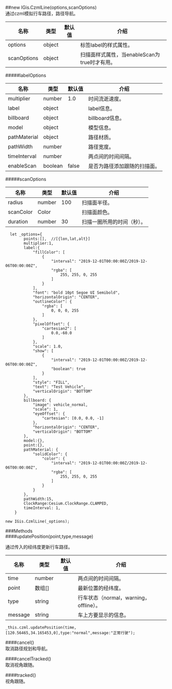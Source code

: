 ##new IGis.CzmlLine(options,scanOptions)  
通过czml模拟行车路径，路径导航。  
  
名称|类型|默认值|介绍  
-|-|-|-   
<a herf="#options">options</a>| object ||标签label的样式属性。
<a herf="#scanOptions">scanOptions</a>| object ||扫描面样式属性，当enableScan为true时才有用。
  
#####<a name="options">labelOptions</a>    
  
名称|类型|默认值|介绍  
-|-|-|-   
multiplier|number|1.0| 时间流逝速度。    
label|object||label信息。   
billboard|object||billboard信息。   
model|object||模型信息。   
pathMaterial|object||路径材质。   
pathWidth|number||路径宽度。  
timeInterval|number||两点间的时间间隔。  
enableScan|boolean|false|是否为路径添加跟随的扫描面。  

#####<a name="scanOptions">scanOptions</a>    
  
  
名称|类型|默认值|介绍  
-|-|-|-    
radius|number|100|扫描面半径。    
scanColor|Color||扫描面颜色。
duration |number |30 |扫描一圈所用的时间（秒）。   
  
  
      let _options={
            points:[],  //[{lon,lat,alt}]
            multiplier:1,
            label:{
                "fillColor": [
                    {
                        "interval": "2019-12-01T00:00:00Z/2019-12-06T00:00:00Z",
                        "rgba": [
                            255, 255, 0, 255
                        ]
                    }
                ],
                "font": "bold 10pt Segoe UI Semibold",
                "horizontalOrigin": "CENTER",
                "outlineColor": {
                    "rgba": [
                        0, 0, 0, 255
                    ]
                },
                "pixelOffset": {
                    "cartesian2": [
                        0.0,-60.0
                    ]
                },
                "scale": 1.0,
                "show": [
                    {
                        "interval": "2019-12-01T00:00:00Z/2019-12-06T00:00:00Z",
                        "boolean": true
                    }
                ],
                "style": "FILL",
                "text": "Test Vehicle",
                "verticalOrigin": "BOTTOM"
            },
            billboard: {
                "image": vehicle_normal,
                "scale": 1,
                "eyeOffset": {
                    "cartesian": [0.0, 0.0, -1]
                },
                "horizontalOrigin": "CENTER",
                "verticalOrigin": "BOTTOM"
            },
            model:{},
            point:{},
            pathMaterial: {
                "solidColor": {
                    "color": {
                        "interval": "2019-12-01T00:00:00Z/2019-12-06T00:00:00Z",
                        "rgba": [
                            255, 255, 0, 255
                        ]
                    }
                }
            },
            pathWidth:15,
            ClockRange:Cesium.ClockRange.CLAMPED,
            timeInterval: 1,
        }  
  
    new IGis.CzmlLine(_options);
  
###Methods   
####updatePosition(point,type,message)   

通过传入的经纬度更新行车路径。

名称|类型|默认值|介绍  
-|-|-|-    
time|number||两点间的时间间隔。 
point|数组[]||最新位置的经纬度。  
type |string||行车状态（normal，warning，offline）。   
message|string||车上方要显示的信息。   
   
` _this.czml.updatePosition(time,[120.56465,34.165453,0],type:"normal",message:"正常行驶"); `   
  
####cancel()  
取消路径规划和导航。  
  
####cancelTracked()  
取消视角跟随。  
  

####tracked()  
视角跟随。   
